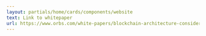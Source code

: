 ```yaml
---
layout: partials/home/cards/components/website
text: Link to whitepaper
url: https://www.orbs.com/white-papers/blockchain-architecture-considerations-to-compete-with-paas-cloud-services/
---
```

